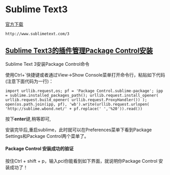 # Sublime Text3

[官方下载](http://www.sublimetext.com/3)

```
http://www.sublimetext.com/3
```

## [Sublime Text3的插件管理Package Control安装](https://packagecontrol.io)

Sublime Text 3安装Package Control命令

使用Ctrl+\`快捷键或者通过View-&gt;Show Console菜单打开命令行，粘贴如下代码\(注意下面代码为一行\)：

```
import urllib.request,os; pf = 'Package Control.sublime-package'; ipp = sublime.installed_packages_path(); urllib.request.install_opener( urllib.request.build_opener( urllib.request.ProxyHandler()) ); open(os.path.join(ipp, pf), 'wb').write(urllib.request.urlopen( 'http://sublime.wbond.net/' + pf.replace(' ','%20')).read())
```

按下**enter**键,稍等即可,

安装完毕后,重启sublime，此时就可以在Preferences菜单下看到Package Settings和Package Control两个菜单了。

#### Package Control 安装成功的验证

按住Ctrl + shift + p，输入pci你能看到如下界面，就说明你Package Control 安装成功了！

